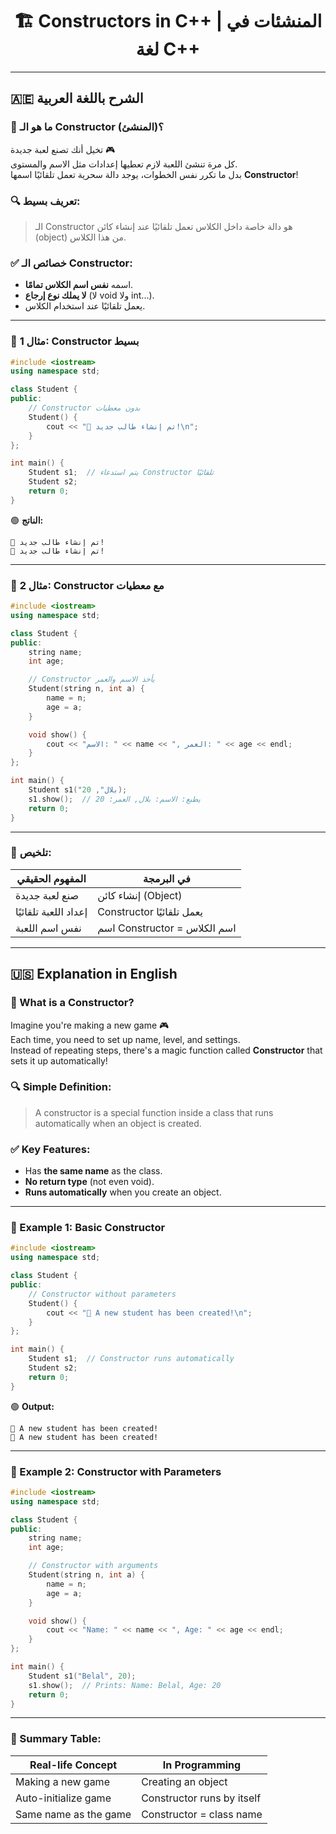 
<h1 align="center">🏗️ Constructors in C++ | المنشئات في لغة C++</h1>

---

## 🇦🇪 الشرح باللغة العربية

### 🧒 ما هو الـ Constructor (المنشئ)؟

تخيل أنك تصنع لعبة جديدة 🎮  
كل مرة تنشئ اللعبة لازم تعطيها إعدادات مثل الاسم والمستوى.  
بدل ما تكرر نفس الخطوات، يوجد دالة سحرية تعمل تلقائيًا اسمها **Constructor**!

### 🔍 تعريف بسيط:

> الـ Constructor هو دالة خاصة داخل الكلاس تعمل تلقائيًا عند إنشاء كائن (object) من هذا الكلاس.

### ✅ خصائص الـ Constructor:

- اسمه **نفس اسم الكلاس تمامًا**.
- **لا يملك نوع إرجاع** (لا void ولا int...).
- يعمل تلقائيًا عند استخدام الكلاس.

---

### 🧰 مثال 1: Constructor بسيط

```cpp
#include <iostream>
using namespace std;

class Student {
public:
    // Constructor بدون معطيات
    Student() {
        cout << "🎉 تم إنشاء طالب جديد!\n";
    }
};

int main() {
    Student s1;  // يتم استدعاء Constructor تلقائيًا
    Student s2;
    return 0;
}
```

🟢 **الناتج:**
```
🎉 تم إنشاء طالب جديد!
🎉 تم إنشاء طالب جديد!
```

---

### 🧰 مثال 2: Constructor مع معطيات

```cpp
#include <iostream>
using namespace std;

class Student {
public:
    string name;
    int age;

    // Constructor يأخذ الاسم والعمر
    Student(string n, int a) {
        name = n;
        age = a;
    }

    void show() {
        cout << "الاسم: " << name << ", العمر: " << age << endl;
    }
};

int main() {
    Student s1("بلال", 20);
    s1.show();  // يطبع: الاسم: بلال, العمر: 20
    return 0;
}
```

---

### 📌 تلخيص:

| المفهوم الحقيقي        | في البرمجة             |
|-----------------------|------------------------|
| صنع لعبة جديدة         | إنشاء كائن (Object)    |
| إعداد اللعبة تلقائيًا   | Constructor يعمل تلقائيًا |
| نفس اسم اللعبة         | اسم Constructor = اسم الكلاس |

---

## 🇺🇸 Explanation in English

### 🧒 What is a Constructor?

Imagine you're making a new game 🎮  
Each time, you need to set up name, level, and settings.  
Instead of repeating steps, there's a magic function called **Constructor** that sets it up automatically!

### 🔍 Simple Definition:

> A constructor is a special function inside a class that runs automatically when an object is created.

### ✅ Key Features:

- Has **the same name** as the class.
- **No return type** (not even void).
- **Runs automatically** when you create an object.

---

### 🧰 Example 1: Basic Constructor

```cpp
#include <iostream>
using namespace std;

class Student {
public:
    // Constructor without parameters
    Student() {
        cout << "🎉 A new student has been created!\n";
    }
};

int main() {
    Student s1;  // Constructor runs automatically
    Student s2;
    return 0;
}
```

🟢 **Output:**
```
🎉 A new student has been created!
🎉 A new student has been created!
```

---

### 🧰 Example 2: Constructor with Parameters

```cpp
#include <iostream>
using namespace std;

class Student {
public:
    string name;
    int age;

    // Constructor with arguments
    Student(string n, int a) {
        name = n;
        age = a;
    }

    void show() {
        cout << "Name: " << name << ", Age: " << age << endl;
    }
};

int main() {
    Student s1("Belal", 20);
    s1.show();  // Prints: Name: Belal, Age: 20
    return 0;
}
```

---

### 📌 Summary Table:

| Real-life Concept     | In Programming             |
|----------------------|----------------------------|
| Making a new game     | Creating an object         |
| Auto-initialize game  | Constructor runs by itself |
| Same name as the game | Constructor = class name   |
